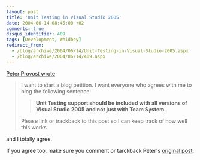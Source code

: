 ```yaml
---
layout: post
title: 'Unit Testing in Visual Studio 2005'
date: 2004-06-14 08:45:00 +02
comments: true
disqus_identifier: 409
tags: [Development, Whidbey]
redirect_from:
  - /blog/archive/2004/06/14/Unit-Testing-in-Visual-Studio-2005.aspx
  - /blog/archive/2004/06/14/409.aspx
---
```


[Peter Provost wrote](http://www.peterprovost.org/archive/2004/06/12/1379.aspx)

> I want to start a blog petition. I want everyone who agrees with me to blog the following sentence:
>
> > **Unit Testing support should be included with all versions of Visual Studio 2005 and not just with Team System.**
>
> Please link or trackback to this post so I can keep track of how well this works.

and I totally agree.

If you agree too, make sure you comment or tarckback Peter's [original post](http://www.peterprovost.org/archive/2004/06/12/1379.aspx).
